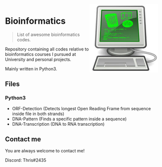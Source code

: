 <img src="icon.jpg" align="right" />

# Bioinformatics
> List of awesome bioinformatics codes.

Repository containing all codes relative to bioinformatics courses I pursued at University and personal projects.

Mainly written in Python3.

## Files
### Python3
- ORF-Detection (Detects longest Open Reading Frame from sequence inside file in both strands) 
- DNA-Pattern   (Finds a specific pattern inside a sequence)
- DNA-Transcription (DNA to RNA transcription)

## Contact me
You are always welcome to contact me!

Discord:  Thris#2435
